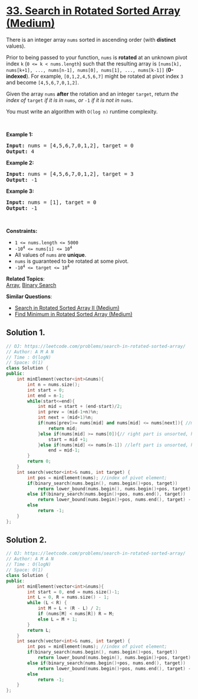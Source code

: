 # [33. Search in Rotated Sorted Array (Medium)](https://leetcode.com/problems/search-in-rotated-sorted-array/)

<p>There is an integer array <code>nums</code> sorted in ascending order (with <strong>distinct</strong> values).</p>

<p>Prior to being passed to your function, <code>nums</code> is <strong>rotated</strong> at an unknown pivot index <code>k</code> (<code>0 &lt;= k &lt; nums.length</code>) such that the resulting array is <code>[nums[k], nums[k+1], ..., nums[n-1], nums[0], nums[1], ..., nums[k-1]]</code> (<strong>0-indexed</strong>). For example, <code>[0,1,2,4,5,6,7]</code> might be rotated at pivot index <code>3</code> and become <code>[4,5,6,7,0,1,2]</code>.</p>

<p>Given the array <code>nums</code> <strong>after</strong> the rotation and an integer <code>target</code>, return <em>the index of </em><code>target</code><em> if it is in </em><code>nums</code><em>, or </em><code>-1</code><em> if it is not in </em><code>nums</code>.</p>

<p>You must&nbsp;write an algorithm with&nbsp;<code>O(log n)</code> runtime complexity.</p>

<p>&nbsp;</p>
<p><strong>Example 1:</strong></p>
<pre><strong>Input:</strong> nums = [4,5,6,7,0,1,2], target = 0
<strong>Output:</strong> 4
</pre><p><strong>Example 2:</strong></p>
<pre><strong>Input:</strong> nums = [4,5,6,7,0,1,2], target = 3
<strong>Output:</strong> -1
</pre><p><strong>Example 3:</strong></p>
<pre><strong>Input:</strong> nums = [1], target = 0
<strong>Output:</strong> -1
</pre>
<p>&nbsp;</p>
<p><strong>Constraints:</strong></p>

<ul>
	<li><code>1 &lt;= nums.length &lt;= 5000</code></li>
	<li><code>-10<sup>4</sup> &lt;= nums[i] &lt;= 10<sup>4</sup></code></li>
	<li>All values of <code>nums</code> are <strong>unique</strong>.</li>
	<li><code>nums</code> is guaranteed to be rotated at some pivot.</li>
	<li><code>-10<sup>4</sup> &lt;= target &lt;= 10<sup>4</sup></code></li>
</ul>


**Related Topics**:  
[Array](https://leetcode.com/tag/array/), [Binary Search](https://leetcode.com/tag/binary-search/)

**Similar Questions**:
* [Search in Rotated Sorted Array II (Medium)](https://leetcode.com/problems/search-in-rotated-sorted-array-ii/)
* [Find Minimum in Rotated Sorted Array (Medium)](https://leetcode.com/problems/find-minimum-in-rotated-sorted-array/)

## Solution 1.

```cpp
// OJ: https://leetcode.com/problems/search-in-rotated-sorted-array/
// Author: A M A N
// Time : O(logN)
// Space: O(1)
class Solution {
public:
    int minElement(vector<int>&nums){
        int n = nums.size();
        int start = 0;
        int end = n-1;
        while(start<=end){
            int mid = start + (end-start)/2;
            int prev = (mid-1+n)%n;
            int next = (mid+1)%n;
            if(nums[prev]>= nums[mid] and nums[mid] <= nums[next]){ //min element
                return mid;
            }else if(nums[mid] >= nums[0]){// right part is unsorted, hence contains the min element
                start = mid +1;
            }else if(nums[mid] <= nums[n-1]) //left part is unsorted, hence contains the min element
                end = mid-1;
        }
        return 0;
    }
    int search(vector<int>& nums, int target) {
        int pos = minElement(nums); //index of pivot element;
        if(binary_search(nums.begin(), nums.begin()+pos, target))
            return lower_bound(nums.begin(), nums.begin()+pos, target) - nums.begin();
        else if(binary_search(nums.begin()+pos, nums.end(), target))
            return lower_bound(nums.begin()+pos, nums.end(), target) - nums.begin();
        else
            return -1;
    }
};
```
## Solution 2.

```cpp
// OJ: https://leetcode.com/problems/search-in-rotated-sorted-array/
// Author: A M A N
// Time : O(logN)
// Space: O(1)
class Solution {
public:
    int minElement(vector<int>&nums){
        int start = 0, end = nums.size()-1;
        int L = 0, R = nums.size() - 1;
        while (L < R) {
            int M = L + (R - L) / 2;
            if (nums[M] < nums[R]) R = M;
            else L = M + 1;
        }
        return L;
    }
    int search(vector<int>& nums, int target) {
        int pos = minElement(nums); //index of pivot element;
        if(binary_search(nums.begin(), nums.begin()+pos, target))
            return lower_bound(nums.begin(), nums.begin()+pos, target) - nums.begin();
        else if(binary_search(nums.begin()+pos, nums.end(), target))
            return lower_bound(nums.begin()+pos, nums.end(), target) - nums.begin();
        else
            return -1;
    }
};
```